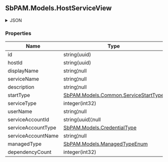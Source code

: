 
<h2 id="tocS_SbPAM.Models.HostServiceView">SbPAM.Models.HostServiceView</h2>

<a id="schemasbpam.models.hostserviceview"></a>
<a id="schema_SbPAM.Models.HostServiceView"></a>
<a id="tocSsbpam.models.hostserviceview"></a>
<a id="tocssbpam.models.hostserviceview"></a>

<details><summary>JSON</summary>


```json
{
  "id": "497f6eca-6276-4993-bfeb-53cbbbba6f08",
  "hostId": "70e3fb2d-1cb6-4dbc-ab8d-fa7209aca5dd",
  "displayName": "string",
  "serviceName": "string",
  "description": "string",
  "startType": "Boot",
  "serviceType": 0,
  "userName": "string",
  "serviceAccountId": "a814cf67-aaac-43ae-acb4-8d34e82a4b4c",
  "serviceAccountType": "Configuration",
  "serviceAccountName": "string",
  "managedType": "Unmanaged",
  "dependencyCount": 0
}

```


</details>

### Properties

|Name|Type|Required|Restrictions|Description|
|---|---|---|---|---|
|id|string(uuid)|false|none|none|
|hostId|string(uuid)|false|none|none|
|displayName|string¦null|false|none|none|
|serviceName|string¦null|false|none|none|
|description|string¦null|false|none|none|
|startType|[SbPAM.Models.Common.ServiceStartType](../Models/sbpam.models.common.servicestarttype.md)|false|none|none|
|serviceType|integer(int32)|false|none|none|
|userName|string¦null|false|none|none|
|serviceAccountId|string(uuid)¦null|false|none|none|
|serviceAccountType|[SbPAM.Models.CredentialType](../Models/sbpam.models.credentialtype.md)|false|none|none|
|serviceAccountName|string¦null|false|none|none|
|managedType|[SbPAM.Models.ManagedTypeEnum](../Models/sbpam.models.managedtypeenum.md)|false|none|none|
|dependencyCount|integer(int32)|false|none|none|


